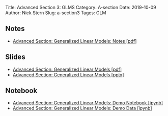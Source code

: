 Title: Advanced Section 3: GLMS
Category: A-section
Date: 2019-10-09
Author: Nick Stern
Slug: a-section3
Tages: GLM


## Notes
- [Advanced Section: Generalized Linear Models: Notes [pdf]]({attach}notes/a-sec3-GLM_notes.pdf )

## Slides
- [Advanced Section: Generalized Linear Models [pdf]]({attach}presentation/Adv_Section3_GLMs.pdf )
- [Advanced Section: Generalized Linear Models [pptx]]({attach}presentation/Adv_Section3_GLMs.pptx )

## Notebook
- [Advanced Section: Generalized Linear Models: Demo Notebook [ipynb]]({filename}notebook/a_sec3_GLM.ipynb )
- [Advanced Section: Generalized Linear Models: Demo Data [ipynb]]({filename}notebook/Challenger.csv )

